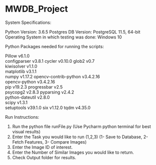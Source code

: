 # MWDB_Project
System Specifications:

Python Version: 3.6.5
Postgres DB Version: PostgreSQL 11.5, 64-bit
Operating System in which testing was done: Windows 10

Python Packages needed for running the scripts:

Pillow			v6.1.0	
configparser		v3.8.1
cycler			v0.10.0	
glob2			v0.7	
kiwisolver		v1.1.0	
matplotlib		v3.1.1	
numpy			v1.17.2	
opencv-contrib-python	v3.4.2.16	
opencv-python		v3.4.2.16	
pip			v19.2.3	
progressbar		v2.5	
psycopg2		v2.8.3
pyparsing		v2.4.2	
python-dateutil		v2.8.0	
scipy			v1.3.1	
setuptools		v39.1.0	
six			v1.12.0	
tqdm			v4.35.0	

Run Instructions:

1. Run the python file runFile.py (Use Pycharm python terminal for best visual results)
2. Enter the Task you would like to run (1,2,3) (1- Save to Database, 2- Fetch Features, 3- Compare Images)
3. Enter the Image ID of interest.
4. Enter the Number of Similar Images you would like to return.
5. Check Output folder for results.
